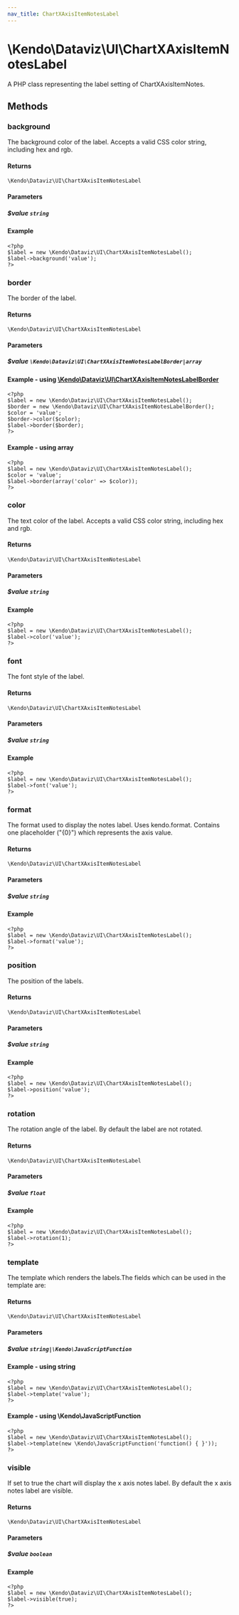 ```yaml
---
nav_title: ChartXAxisItemNotesLabel
---
```


# \Kendo\Dataviz\UI\ChartXAxisItemNotesLabel

A PHP class representing the label setting of ChartXAxisItemNotes.


## Methods

### background
The background color of the label. Accepts a valid CSS color string, including hex and rgb.

#### Returns
`\Kendo\Dataviz\UI\ChartXAxisItemNotesLabel`

#### Parameters

##### $value `string`



#### Example 
    <?php
    $label = new \Kendo\Dataviz\UI\ChartXAxisItemNotesLabel();
    $label->background('value');
    ?>

### border

The border of the label.

#### Returns
`\Kendo\Dataviz\UI\ChartXAxisItemNotesLabel`

#### Parameters

##### $value `\Kendo\Dataviz\UI\ChartXAxisItemNotesLabelBorder|array`


#### Example - using [\Kendo\Dataviz\UI\ChartXAxisItemNotesLabelBorder](/api/wrappers/php/Kendo/Dataviz/UI/ChartXAxisItemNotesLabelBorder)
    <?php
    $label = new \Kendo\Dataviz\UI\ChartXAxisItemNotesLabel();
    $border = new \Kendo\Dataviz\UI\ChartXAxisItemNotesLabelBorder();
    $color = 'value';
    $border->color($color);
    $label->border($border);
    ?>

#### Example - using array

    <?php
    $label = new \Kendo\Dataviz\UI\ChartXAxisItemNotesLabel();
    $color = 'value';
    $label->border(array('color' => $color));
    ?>

### color
The text color of the label. Accepts a valid CSS color string, including hex and rgb.

#### Returns
`\Kendo\Dataviz\UI\ChartXAxisItemNotesLabel`

#### Parameters

##### $value `string`



#### Example 
    <?php
    $label = new \Kendo\Dataviz\UI\ChartXAxisItemNotesLabel();
    $label->color('value');
    ?>

### font
The font style of the label.

#### Returns
`\Kendo\Dataviz\UI\ChartXAxisItemNotesLabel`

#### Parameters

##### $value `string`



#### Example 
    <?php
    $label = new \Kendo\Dataviz\UI\ChartXAxisItemNotesLabel();
    $label->font('value');
    ?>

### format
The format used to display the notes label. Uses kendo.format. Contains one placeholder ("{0}") which represents the axis value.

#### Returns
`\Kendo\Dataviz\UI\ChartXAxisItemNotesLabel`

#### Parameters

##### $value `string`



#### Example 
    <?php
    $label = new \Kendo\Dataviz\UI\ChartXAxisItemNotesLabel();
    $label->format('value');
    ?>

### position
The position of the labels.

#### Returns
`\Kendo\Dataviz\UI\ChartXAxisItemNotesLabel`

#### Parameters

##### $value `string`



#### Example 
    <?php
    $label = new \Kendo\Dataviz\UI\ChartXAxisItemNotesLabel();
    $label->position('value');
    ?>

### rotation
The rotation angle of the label. By default the label are not rotated.

#### Returns
`\Kendo\Dataviz\UI\ChartXAxisItemNotesLabel`

#### Parameters

##### $value `float`



#### Example 
    <?php
    $label = new \Kendo\Dataviz\UI\ChartXAxisItemNotesLabel();
    $label->rotation(1);
    ?>

### template
The template which renders the labels.The fields which can be used in the template are:

#### Returns
`\Kendo\Dataviz\UI\ChartXAxisItemNotesLabel`

#### Parameters

##### $value `string|\Kendo\JavaScriptFunction`



#### Example  - using string
    <?php
    $label = new \Kendo\Dataviz\UI\ChartXAxisItemNotesLabel();
    $label->template('value');
    ?>

#### Example  - using \Kendo\JavaScriptFunction
    <?php
    $label = new \Kendo\Dataviz\UI\ChartXAxisItemNotesLabel();
    $label->template(new \Kendo\JavaScriptFunction('function() { }'));
    ?>

### visible
If set to true the chart will display the x axis notes label. By default the x axis notes label are visible.

#### Returns
`\Kendo\Dataviz\UI\ChartXAxisItemNotesLabel`

#### Parameters

##### $value `boolean`



#### Example 
    <?php
    $label = new \Kendo\Dataviz\UI\ChartXAxisItemNotesLabel();
    $label->visible(true);
    ?>

